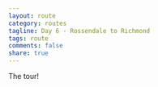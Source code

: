 ```yaml
---
layout: route
category: routes
tagline: Day 6 - Rossendale to Richmond
tags: route
comments: false
share: true
---
```

The tour!
